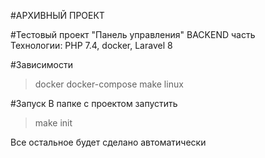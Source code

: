 #АРХИВНЫЙ ПРОЕКТ

#Тестовый проект "Панель управления" 
BACKEND часть\
Технологии: PHP 7.4, docker, Laravel 8

#Зависимости
>docker docker-compose make linux

#Запуск
В папке с проектом запустить 
>make init

Все остальное будет сделано автоматически

